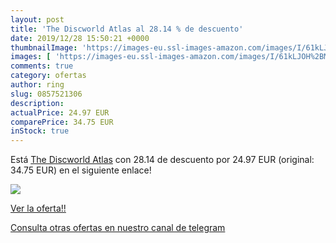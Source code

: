 ```yaml
---
layout: post
title: 'The Discworld Atlas al 28.14 % de descuento'
date: 2019/12/28 15:50:21 +0000
thumbnailImage: 'https://images-eu.ssl-images-amazon.com/images/I/61kLJOH%2BM8L._SL200_.jpg'
images: [ 'https://images-eu.ssl-images-amazon.com/images/I/61kLJOH%2BM8L._SL200_.jpg' ]
comments: true
category: ofertas
author: ring
slug: 0857521306
description:
actualPrice: 24.97 EUR
comparePrice: 34.75 EUR
inStock: true
---
```


Está [The Discworld Atlas](https://www.amazon.com/dp/0857521306/?tag=redken08-20) con 28.14 de descuento por 24.97 EUR (original: 34.75 EUR) en el siguiente enlace!

[![](https://images-eu.ssl-images-amazon.com/images/I/61kLJOH%2BM8L._SL200_.jpg)](https://www.amazon.com/dp/0857521306/?tag=redken08-20)

[Ver la oferta!!](https://www.amazon.com/dp/0857521306/?tag=redken08-20)

[Consulta otras ofertas en nuestro canal de telegram](https://t.me/s/ofertas25)
